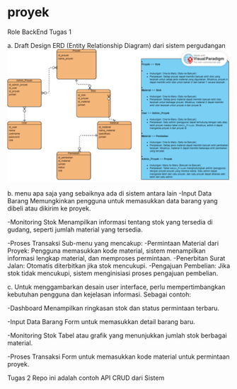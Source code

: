 # proyek

Role BackEnd
Tugas 1

a. Draft Design ERD (Entity Relationship Diagram) dari sistem 
pergudangan
![ERD](https://github.com/mahathirrizky/proyek/blob/main/ERD.png)

b. menu apa saja yang sebaiknya ada di sistem antara lain
-Input Data Barang
Memungkinkan pengguna untuk memasukkan data barang yang dibeli atau dikirim ke proyek.

-Monitoring Stok
Menampilkan informasi tentang stok yang tersedia di gudang, seperti jumlah material yang tersedia.

-Proses Transaksi
Sub-menu yang mencakup:
 -Permintaan Material dari Proyek: Pengguna memasukkan kode material, sistem menampilkan informasi lengkap material, dan memproses permintaan.
 -Penerbitan Surat Jalan: Otomatis diterbitkan jika stok mencukupi.
 -Pengajuan Pembelian: Jika stok tidak mencukupi, sistem menginisiasi proses pengajuan pembelian.

c. Untuk menggambarkan desain user interface, perlu mempertimbangkan kebutuhan pengguna dan kejelasan informasi. Sebagai contoh:

-Dashboard
Menampilkan ringkasan stok dan status permintaan terbaru.

-Input Data Barang
Form untuk memasukkan detail barang baru.

-Monitoring Stok
Tabel atau grafik yang menunjukkan jumlah stok berbagai material.

-Proses Transaksi
Form untuk memasukkan kode material untuk permintaan proyek.


Tugas 2
Repo ini adalah contoh API CRUD dari Sistem
